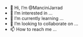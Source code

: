 - 👋 Hi, I’m @ManciniJarrad
- 👀 I’m interested in ...
- 🌱 I’m currently learning ...
- 💞️ I’m looking to collaborate on ...
- 📫 How to reach me ...

<!---
ManciniJarrad/ManciniJarrad is a ✨ special ✨ repository because its `README.md` (this file) appears on your GitHub profile.
You can click the Preview link to take a look at your changes.
--->
